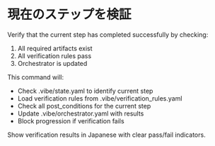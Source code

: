 # 現在のステップを検証

Verify that the current step has completed successfully by checking:
1. All required artifacts exist
2. All verification rules pass  
3. Orchestrator is updated

This command will:
- Check .vibe/state.yaml to identify current step
- Load verification rules from .vibe/verification_rules.yaml
- Check all post_conditions for the current step
- Update .vibe/orchestrator.yaml with results
- Block progression if verification fails

Show verification results in Japanese with clear pass/fail indicators.
